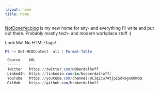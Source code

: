 ```yaml
---
layout: home
title: home
---
```


[NotDoneYet.blog](https://notdoneyet.blog) is my new home for any- and everything I'll write and put out there. Probably mostly tech- and modern workplace stuff :)

Look Ma! No HTML-Tags! 

```powershell
PS ~> Get-HCOContent -all | Format-Table

 Source    URL
 ------    ---
 Twitter   https://twitter.com/HOberdalhoff
 LinkedIn  https://linkedin.com/in/hcoberdalhoff/
 YouTube   https://youtube.com/channel/UCJqZcw74tjpISdkmgn6OWoQ
 GitHub    https://github.com/hcoberdalhoff
```



